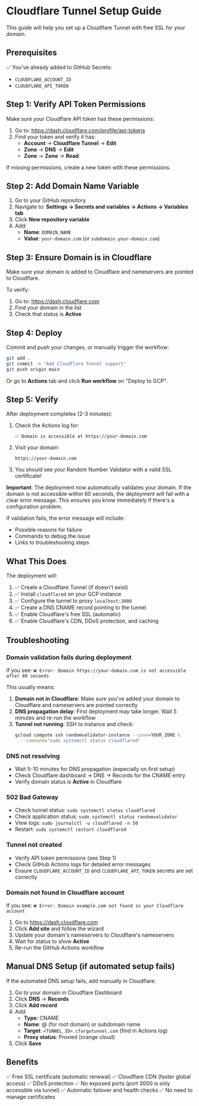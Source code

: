 # Cloudflare Tunnel Setup Guide

This guide will help you set up a Cloudflare Tunnel with free SSL for your domain.

## Prerequisites

✅ You've already added to GitHub Secrets:
- `CLOUDFLARE_ACCOUNT_ID`
- `CLOUDFLARE_API_TOKEN`

## Step 1: Verify API Token Permissions

Make sure your Cloudflare API token has these permissions:

1. Go to: https://dash.cloudflare.com/profile/api-tokens
2. Find your token and verify it has:
   - **Account** → **Cloudflare Tunnel** → **Edit**
   - **Zone** → **DNS** → **Edit**
   - **Zone** → **Zone** → **Read**

If missing permissions, create a new token with these permissions.

## Step 2: Add Domain Name Variable

1. Go to your GitHub repository
2. Navigate to: **Settings → Secrets and variables → Actions → Variables tab**
3. Click **New repository variable**
4. Add:
   - **Name**: `DOMAIN_NAME`
   - **Value**: `your-domain.com` (or `subdomain.your-domain.com`)

## Step 3: Ensure Domain is in Cloudflare

Make sure your domain is added to Cloudflare and nameservers are pointed to Cloudflare.

To verify:
1. Go to: https://dash.cloudflare.com
2. Find your domain in the list
3. Check that status is **Active**

## Step 4: Deploy

Commit and push your changes, or manually trigger the workflow:

```bash
git add .
git commit -m "Add Cloudflare Tunnel support"
git push origin main
```

Or go to **Actions** tab and click **Run workflow** on "Deploy to GCP".

## Step 5: Verify

After deployment completes (2-3 minutes):

1. Check the Actions log for:
   ```
   ✅ Domain is accessible at https://your-domain.com
   ```

2. Visit your domain:
   ```
   https://your-domain.com
   ```

3. You should see your Random Number Validator with a valid SSL certificate!

**Important**: The deployment now automatically validates your domain. If the domain is not accessible within 60 seconds, the deployment will fail with a clear error message. This ensures you know immediately if there's a configuration problem.

If validation fails, the error message will include:
- Possible reasons for failure
- Commands to debug the issue
- Links to troubleshooting steps

## What This Does

The deployment will:
1. ✅ Create a Cloudflare Tunnel (if doesn't exist)
2. ✅ Install `cloudflared` on your GCP instance
3. ✅ Configure the tunnel to proxy `localhost:3000`
4. ✅ Create a DNS CNAME record pointing to the tunnel
5. ✅ Enable Cloudflare's free SSL (automatic)
6. ✅ Enable Cloudflare's CDN, DDoS protection, and caching

## Troubleshooting

### Domain validation fails during deployment

If you see: `❌ Error: Domain https://your-domain.com is not accessible after 60 seconds`

This usually means:

1. **Domain not in Cloudflare**: Make sure you've added your domain to Cloudflare and nameservers are pointed correctly
2. **DNS propagation delay**: First deployment may take longer. Wait 5 minutes and re-run the workflow
3. **Tunnel not running**: SSH to instance and check:
   ```bash
   gcloud compute ssh randomvalidator-instance --zone=YOUR_ZONE \
     --command="sudo systemctl status cloudflared"
   ```

### DNS not resolving
- Wait 5-10 minutes for DNS propagation (especially on first setup)
- Check Cloudflare dashboard → DNS → Records for the CNAME entry
- Verify domain status is **Active** in Cloudflare

### 502 Bad Gateway
- Check tunnel status: `sudo systemctl status cloudflared`
- Check application status: `sudo systemctl status randomvalidator`
- View logs: `sudo journalctl -u cloudflared -n 50`
- Restart: `sudo systemctl restart cloudflared`

### Tunnel not created
- Verify API token permissions (see Step 1)
- Check GitHub Actions logs for detailed error messages
- Ensure `CLOUDFLARE_ACCOUNT_ID` and `CLOUDFLARE_API_TOKEN` secrets are set correctly

### Domain not found in Cloudflare account

If you see: `❌ Error: Domain example.com not found in your Cloudflare account`

1. Go to https://dash.cloudflare.com
2. Click **Add site** and follow the wizard
3. Update your domain's nameservers to Cloudflare's nameservers
4. Wait for status to show **Active**
5. Re-run the GitHub Actions workflow

## Manual DNS Setup (if automated setup fails)

If the automated DNS setup fails, add manually in Cloudflare:

1. Go to your domain in Cloudflare Dashboard
2. Click **DNS** → **Records**
3. Click **Add record**
4. Add:
   - **Type**: CNAME
   - **Name**: @ (for root domain) or subdomain name
   - **Target**: `<TUNNEL_ID>.cfargotunnel.com` (find in Actions log)
   - **Proxy status**: Proxied (orange cloud)
5. Click **Save**

## Benefits

✅ Free SSL certificate (automatic renewal)
✅ Cloudflare CDN (faster global access)
✅ DDoS protection
✅ No exposed ports (port 3000 is only accessible via tunnel)
✅ Automatic failover and health checks
✅ No need to manage certificates
